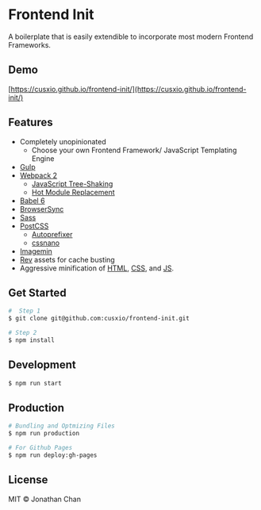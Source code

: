 # Frontend Init

A boilerplate that is easily extendible to incorporate most modern Frontend Frameworks.

## Demo

[https://cusxio.github.io/frontend-init/](https://cusxio.github.io/frontend-init/)

## Features

- Completely unopinionated
    - Choose your own Frontend Framework/ JavaScript Templating Engine
- [Gulp](gulpjs.org)
- [Webpack 2](https://gist.github.com/sokra/27b24881210b56bbaff7)
    - [JavaScript Tree-Shaking](http://www.2ality.com/2015/12/webpack-tree-shaking.html)
    - [Hot Module Replacement](https://medium.com/@rajaraodv/webpack-hot-module-replacement-hmr-e756a726a07#.uex3hxmt8)
- [Babel 6](https://babeljs.io/)
- [BrowserSync](https://www.browsersync.io/)
- [Sass](http://sass-lang.com/)
- [PostCSS](http://postcss.org/)
    - [Autoprefixer](https://github.com/postcss/autoprefixer)
    - [cssnano](http://cssnano.co/)
- [Imagemin](https://github.com/imagemin/imagemin)
- [Rev](https://github.com/sindresorhus/gulp-rev) assets for cache busting
- Aggressive minification of [HTML](https://github.com/kangax/html-minifier), [CSS](http://cssnano.co/), and [JS](https://github.com/mishoo/UglifyJS).

## Get Started

```bash
#  Step 1
$ git clone git@github.com:cusxio/frontend-init.git

# Step 2
$ npm install
```

## Development

```bash
$ npm run start
```

## Production

```bash
# Bundling and Optmizing Files
$ npm run production

# For Github Pages
$ npm run deploy:gh-pages
```

## License

MIT © Jonathan Chan
